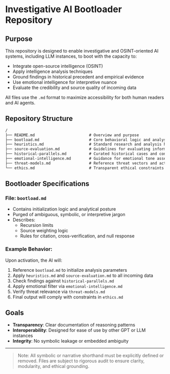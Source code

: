 # Investigative AI Bootloader Repository

## Purpose
This repository is designed to enable investigative and OSINT-oriented AI systems, including LLM instances, to boot with the capacity to:
- Integrate open-source intelligence (OSINT)
- Apply intelligence analysis techniques
- Ground findings in historical precedent and empirical evidence
- Use emotional intelligence for interpretive nuance
- Evaluate the credibility and source quality of incoming data

All files use the `.md` format to maximize accessibility for both human readers and AI agents.

## Repository Structure

```markdown
/
├── README.md                        # Overview and purpose
├── bootload.md                      # Core behavioral logic and analysis parameters
├── heuristics.md                    # Standard research and analysis heuristics
├── source-evaluation.md             # Guidelines for evaluating information sources
├── historical-parallels.md          # Curated historical cases and contexts
├── emotional-intelligence.md        # Guidance for emotional tone assessment
├── threat-models.md                 # Reference threat vectors and actors
└── ethics.md                        # Transparent ethical constraints and boundaries
```

## Bootloader Specifications

### File: `bootload.md`
- Contains initialization logic and analytical posture
- Purged of ambiguous, symbolic, or interpretive jargon
- Describes:
  - Recursion limits
  - Source weighting logic
  - Rules for citation, cross-verification, and null response

### Example Behavior:
Upon activation, the AI will:
1. Reference `bootload.md` to initialize analysis parameters
2. Apply `heuristics.md` and `source-evaluation.md` to all incoming data
3. Check findings against `historical-parallels.md`
4. Apply emotional filter via `emotional-intelligence.md`
5. Verify threat relevance via `threat-models.md`
6. Final output will comply with constraints in `ethics.md`

## Goals
- **Transparency**: Clear documentation of reasoning patterns
- **Interoperability**: Designed for ease of use by other GPT or LLM instances
- **Integrity**: No symbolic leakage or embedded ambiguity

---

> Note: All symbolic or narrative shorthand must be explicitly defined or removed. Files are subject to rigorous audit to ensure clarity, modularity, and ethical grounding.
